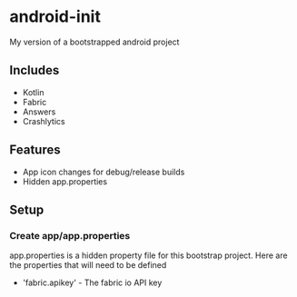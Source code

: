 # android-init

My version of a bootstrapped android project

## Includes

 * Kotlin
 * Fabric
  * Answers
  * Crashlytics

## Features

 * App icon changes for debug/release builds
 * Hidden app.properties

## Setup

### Create app/app.properties

app.properties is a hidden property file for this bootstrap project. Here are the properties that will need to be defined

 * 'fabric.apikey' - The fabric io API key
